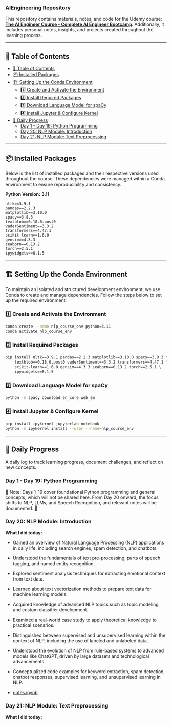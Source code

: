 ### AIEngineering Repository  

This repository contains materials, notes, and code for the Udemy course: [**The AI Engineer Course - Complete AI Engineer Bootcamp**](https://www.udemy.com/course/the-ai-engineer-course-complete-ai-engineer-bootcamp). Additionally, it includes personal notes, insights, and projects created throughout the learning process.  

---

## 📑 Table of Contents  

- [📑 Table of Contents](#-table-of-contents)
- [📦 Installed Packages](#-installed-packages)
- [🏗️ Setting Up the Conda Environment](#️-setting-up-the-conda-environment)
  - [1️⃣ Create and Activate the Environment](#1️⃣-create-and-activate-the-environment)
  - [2️⃣ Install Required Packages](#2️⃣-install-required-packages)
  - [3️⃣ Download Language Model for spaCy](#3️⃣-download-language-model-for-spacy)
  - [4️⃣ Install Jupyter \& Configure Kernel](#4️⃣-install-jupyter--configure-kernel)
- [📆 Daily Progress](#-daily-progress)
  - [Day 1 - Day 19: Python Programming](#day-1---day-19-python-programming)
  - [Day 20: NLP Module: Introduction](#day-20-nlp-module-introduction)
  - [Day 21: NLP Module: Text Preprocessing](#day-21-nlp-module-text-preprocessing)

---

## 📦 Installed Packages  

Below is the list of installed packages and their respective versions used throughout the course. These dependencies were managed within a Conda environment to ensure reproducibility and consistency.  

**Python Version: 3.11**  

```plaintext
nltk==3.9.1  
pandas==2.2.3  
matplotlib==3.10.0  
spacy==3.8.3  
textblob==0.18.0.post0  
vaderSentiment==3.3.2  
transformers==4.47.1  
scikit-learn==1.6.0  
gensim==4.3.3  
seaborn==0.13.2  
torch==2.5.1  
ipywidgets==8.1.5  
```

---

## 🏗️ Setting Up the Conda Environment  

To maintain an isolated and structured development environment, we use Conda to create and manage dependencies. Follow the steps below to set up the required environment:  

### 1️⃣ Create and Activate the Environment  

```bash
conda create --name nlp_course_env python=3.11
conda activate nlp_course_env
```

### 2️⃣ Install Required Packages  

```bash
pip install nltk==3.9.1 pandas==2.2.3 matplotlib==3.10.0 spacy==3.8.3 \
    textblob==0.18.0.post0 vaderSentiment==3.3.2 transformers==4.47.1 \
    scikit-learn==1.6.0 gensim==4.3.3 seaborn==0.13.2 torch==2.5.1 \
    ipywidgets==8.1.5
```

### 3️⃣ Download Language Model for spaCy  

```bash
python -m spacy download en_core_web_sm
```

### 4️⃣ Install Jupyter & Configure Kernel  

```bash
pip install ipykernel jupyterlab notebook
python -m ipykernel install --user --name=nlp_course_env
```

---

## 📆 Daily Progress  

A daily log to track learning progress, document challenges, and reflect on new concepts. 

### Day 1 - Day 19: Python Programming

📌 Note: Days 1-19 cover foundational Python programming and general concepts, which will not be shared here. From Day 20 onward, the focus shifts to NLP, LLMs, and Speech Recognition, and relevant notes will be documented. 🚀

### Day 20: NLP Module: Introduction

**What I did today:**

- Gained an overview of Natural Language Processing (NLP) applications in daily life, including search engines, spam detection, and chatbots.
- Understood the fundamentals of text pre-processing, parts of speech tagging, and named entity recognition.
- Explored sentiment analysis techniques for extracting emotional context from text data.
- Learned about text vectorization methods to prepare text data for machine learning models.
- Acquired knowledge of advanced NLP topics such as topic modeling and custom classifier development.
- Examined a real-world case study to apply theoretical knowledge to practical scenarios.
- Distinguished between supervised and unsupervised learning within the context of NLP, including the use of labeled and unlabeled data.
- Understood the evolution of NLP from rule-based systems to advanced models like ChatGPT, driven by large datasets and technological advancements.
- Conceptualized code examples for keyword extraction, spam detection, chatbot responses, supervised learning, and unsupervised learning in NLP.

- [notes.ipynb](./Section20/notes.ipynb)

### Day 21: NLP Module: Text Preprocessing

**What I did today:**

